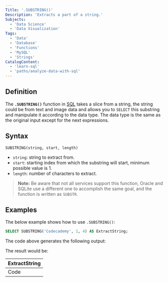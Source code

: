 ```yaml
---
Title: '.SUBSTRING()'
Description: 'Extracts a part of a string.'
Subjects:
  - 'Data Science'
  - 'Data Visualization'
Tags:
  - 'Data'
  - 'Database'
  - 'Functions'
  - 'MySQL'
  - 'Strings'
CatalogContent:
  - 'learn-sql'
  - 'paths/analyze-data-with-sql'
---
```


## Definition

The **`.SUBSTRING()`** function in [SQL](https://www.codecademy.com/resources/docs/sql) takes a slice from a string, the string could be from text and image data and allows you to `SELECT` this substring and manipulate it according to the data type. The data type is the same as the original input except for the next expressions.

## Syntax

```pseudo
SUBSTRING(string, start, length)
```

- `string`: string to extract from.
- `start`: starting index from which the substring will start, minimum possible value is 1.
- `length`: number of characters to extract.
  
> **Note:** Be aware that not all services support this function, Oracle and SQLite use a different one to accomplish the same goal, and the function is written as `SUBSTR`.

## Examples

The below example shows how to use `.SUBSTRING()`:

```sql
SELECT SUBSTRING('Codecademy', 1, 4) AS ExtractString;
```

The code above generates the following output:

The result would be:

| ExtractString |
| ------------- |
|Code           |
